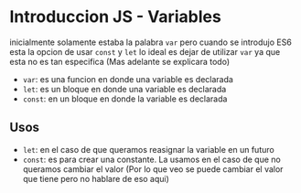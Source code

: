 # Introduccion JS - Variables

inicialmente solamente estaba la palabra `var` pero cuando se introdujo ES6 esta la opcion de usar `const` y `let` lo ideal es dejar de utilizar `var` ya que esta no es tan especifica (Mas adelante se explicara todo)

- `var`: es una funcion en donde una variable es declarada
- `let`: es un bloque en donde una variable es declarada
- `const`: en un bloque en donde la variable es declarada

## Usos

- `let`: en el caso de que queramos reasignar la variable en un futuro
- `const`: es para crear una constante. La usamos en el caso de que no queramos cambiar el valor (Por lo que veo se puede cambiar el valor que tiene pero no hablare de eso aqui)
